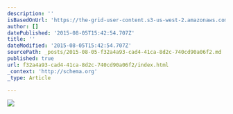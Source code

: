 ```yaml
---
description: ''
isBasedOnUrl: 'https://the-grid-user-content.s3-us-west-2.amazonaws.com/dc33e194-ef55-407d-89da-461ddbc36b28.png'
author: []
datePublished: '2015-08-05T15:42:54.707Z'
title: ''
dateModified: '2015-08-05T15:42:54.707Z'
sourcePath: _posts/2015-08-05-f32a4a93-cad4-41ca-8d2c-740cd90a06f2.md
published: true
url: f32a4a93-cad4-41ca-8d2c-740cd90a06f2/index.html
_context: 'http://schema.org'
_type: Article

---
```

![](https://the-grid-user-content.s3-us-west-2.amazonaws.com/dc33e194-ef55-407d-89da-461ddbc36b28.png)
